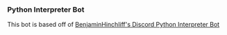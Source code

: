 ### Python Interpreter Bot

This bot is based off of [BenjaminHinchliff's Discord Python Interpreter Bot](https://github.com/BenjaminHinchliff/discord-python-interpreter-bot)